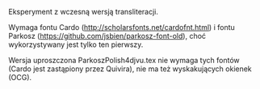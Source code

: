 Eksperyment z wczesną wersją transliteracji.

Wymaga fontu Cardo (http://scholarsfonts.net/cardofnt.html) i fontu
Parkosz (https://github.com/jsbien/parkosz-font-old), choć
wykorzystywany jest tylko ten pierwszy.

Wersja uproszczona ParkoszPolish4djvu.tex nie wymaga tych fontów
(Cardo jest zastąpiony przez Quivira), nie ma też wyskakujących
okienek (OCG).

